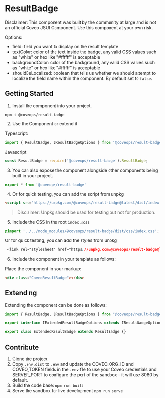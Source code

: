 # ResultBadge

Disclaimer: This component was built by the community at large and is not an official Coveo JSUI Component. Use this component at your own risk.

Options:
- field: field you want to display on the result template
- textColor: color of the text inside the badge, any valid CSS values such as "white" or hex like "#ffffff" is acceptable
- backgroundColor: color of the background, any valid CSS values such as "white" or hex like "#ffffff" is acceptable
- shouldBeLocalized: boolean that tells us whether we should attempt to localize the field name within the component. By default set to `false`.

## Getting Started

1. Install the component into your project.

```
npm i @coveops/result-badge
```

2. Use the Component or extend it

Typescript:

```javascript
import { ResultBadge, IResultBadgeOptions } from '@coveops/result-badge';
```

Javascript

```javascript
const ResultBadge = require('@coveops/result-badge').ResultBadge;
```

3. You can also expose the component alongside other components being built in your project.

```javascript
export * from '@coveops/result-badge'
```

4. Or for quick testing, you can add the script from unpkg

```html
<script src="https://unpkg.com/@coveops/result-badge@latest/dist/index.min.js"></script>
```

> Disclaimer: Unpkg should be used for testing but not for production.

5. Include the CSS in the root `index.scss`

```css
@import '../../node_modules/@coveops/result-badge/dist/css/index.css';
```

Or for quick testing, you can add the styles from unpkg

```css
 <link rel="stylesheet" href="https://unpkg.com/@coveops/result-badge@latest/dist/css/index.css" />
```

6. Include the component in your template as follows:

Place the component in your markup:

```html
<div class="CoveoResultBadge"></div>
```

## Extending

Extending the component can be done as follows:

```javascript
import { ResultBadge, IResultBadgeOptions } from "@coveops/result-badge";

export interface IExtendedResultBadgeOptions extends IResultBadgeOptions {}

export class ExtendedResultBadge extends ResultBadge {}
```

## Contribute

1. Clone the project
2. Copy `.env.dist` to `.env` and update the COVEO_ORG_ID and COVEO_TOKEN fields in the `.env` file to use your Coveo credentials and SERVER_PORT to configure the port of the sandbox - it will use 8080 by default.
3. Build the code base: `npm run build`
4. Serve the sandbox for live development `npm run serve`
